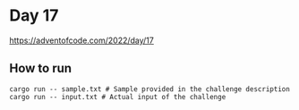 # Day 17

https://adventofcode.com/2022/day/17

## How to run

```
cargo run -- sample.txt # Sample provided in the challenge description
cargo run -- input.txt # Actual input of the challenge
```
